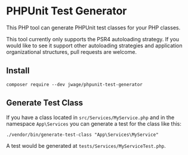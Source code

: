 # PHPUnit Test Generator

This PHP tool can generate PHPUnit test classes for your PHP classes.

This tool currently only supports the PSR4 autoloading strategy. If you would like to see it support
other autoloading strategies and application organizational structures, pull requests are welcome.

## Install

    composer require --dev jwage/phpunit-test-generator

## Generate Test Class

If you have a class located in `src/Services/MyService.php` and in the namespace `App\Services` you can
generate a test for the class like this:

    ./vendor/bin/generate-test-class "App\Services\MyService"

A test would be generated at `tests/Services/MyServiceTest.php`.
